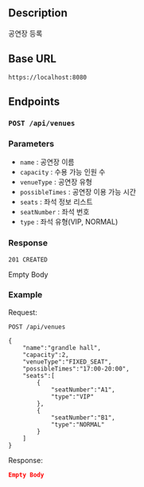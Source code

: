## Description

공연장 등록

## Base URL

`https://localhost:8080`

## Endpoints

### `POST /api/venues`

### Parameters

- `name` : 공연장 이름
- `capacity` : 수용 가능 인원 수
- `venueType` : 공연장 유형
- `possibleTimes` : 공연장 이용 가능 시간
- `seats` : 좌석 정보 리스트
- `seatNumber` : 좌석 번호
- `type` : 좌석 유형(VIP, NORMAL)

### Response

`201 CREATED`

Empty Body

### Example

Request:

```
POST /api/venues

{
    "name":"grandle hall",
    "capacity":2,
    "venueType":"FIXED_SEAT",
    "possibleTimes":"17:00-20:00",
    "seats":[
        {
            "seatNumber":"A1",
            "type":"VIP"
        },
        {
            "seatNumber":"B1",
            "type":"NORMAL"
        }
    ]
}
```

Response:

```json
Empty Body
```